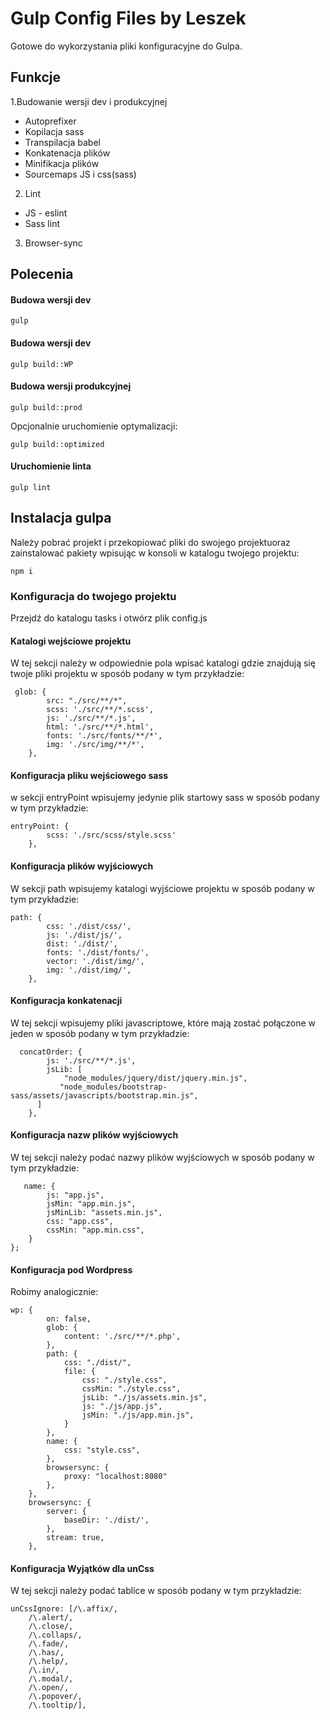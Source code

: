 # Gulp Config Files by Leszek
Gotowe do wykorzystania pliki konfiguracyjne do Gulpa.
## Funkcje
1.Budowanie wersji dev i produkcyjnej 
- Autoprefixer  
- Kopilacja sass 
- Transpilacja babel
- Konkatenacja plików
- Minifikacja plików 
- Sourcemaps JS i css(sass)
2. Lint
- JS - eslint 
- Sass lint
3. Browser-sync
##  Polecenia 

#### Budowa wersji dev
```
gulp
```
#### Budowa wersji dev
```
gulp build::WP
```
#### Budowa wersji produkcyjnej
```
gulp build::prod
```
Opcjonalnie uruchomienie optymalizacji:
```
gulp build::optimized
```

#### Uruchomienie linta 
```
gulp lint
```
## Instalacja gulpa
Należy pobrać projekt i przekopiować pliki do swojego projektuoraz zainstalować pakiety wpisując w konsoli w katalogu twojego projektu:
```
npm i
```
### Konfiguracja do twojego projektu
Przejdź do katalogu tasks i otwórz plik config.js

#### Katalogi wejściowe projektu
W tej sekcji należy w odpowiednie pola wpisać katalogi gdzie znajdują się twoje pliki projektu w sposób podany w tym przykładzie:
```
 glob: {
        src: "./src/**/*",
        scss: './src/**/*.scss',
        js: './src/**/*.js',
        html: './src/**/*.html',
        fonts: './src/fonts/**/*',
        img: './src/img/**/*',
    },
```
#### Konfiguracja pliku wejściowego sass
w sekcji entryPoint wpisujemy jedynie plik startowy sass w sposób podany w tym przykładzie:
```
entryPoint: {
        scss: './src/scss/style.scss'
    },
```

#### Konfiguracja plików wyjściowych 
W sekcji path wpisujemy katalogi wyjściowe projektu w sposób podany w tym przykładzie:

```
path: {
        css: './dist/css/',
        js: './dist/js/',
        dist: './dist/',
        fonts: './dist/fonts/',
        vector: './dist/img/',
        img: './dist/img/',
    },
```

#### Konfiguracja konkatenacji
W tej sekcji wpisujemy pliki javascriptowe, które mają zostać połączone w jeden w sposób podany w tym przykładzie:
```
  concatOrder: {
        js: './src/**/*.js',
        jsLib: [
            "node_modules/jquery/dist/jquery.min.js",
           "node_modules/bootstrap-sass/assets/javascripts/bootstrap.min.js",
      ]
    },
```

#### Konfiguracja nazw plików wyjściowych
W tej sekcji należy podać nazwy plików wyjściowych w sposób podany w tym przykładzie:
```
   name: {
        js: "app.js",
        jsMin: "app.min.js",
        jsMinLib: "assets.min.js",
        css: "app.css",
        cssMin: "app.min.css",
    }
};
```
#### Konfiguracja pod Wordpress 
Robimy analogicznie:
```
wp: {
		on: false,
		glob: {
			content: './src/**/*.php',
		},
		path: {
			css: "./dist/",
			file: {
				css: "./style.css",
				cssMin: "./style.css",
				jsLib: "./js/assets.min.js",
				js: "./js/app.js",
				jsMin: "./js/app.min.js",
			}
		},
		name: {
			css: "style.css",
		},
		browsersync: {
			proxy: "localhost:8080"
		},
	},
	browsersync: {
		server: {
			baseDir: './dist/',
		},
		stream: true,
	},
```

#### Konfiguracja Wyjątków dla unCss
W tej sekcji należy podać tablice w sposób podany w tym przykładzie:
```
unCssIgnore: [/\.affix/,
    /\.alert/,
    /\.close/,
    /\.collaps/,
    /\.fade/,
    /\.has/,
    /\.help/,
    /\.in/,
    /\.modal/,
    /\.open/,
    /\.popover/,
    /\.tooltip/],
```
